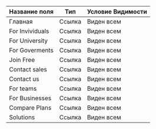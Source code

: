 |  Название поля | Тип | Условие Видимости |
|--------------|-----------|------------|
| Главная | Ссылка | Виден всем |
| For Invividuals | Ссылка | Виден всем |
| For University | Ссылка | Виден всем |
| For Goverments | Ссылка | Виден всем |
| Join Free | Ссылка | Виден всем |
| Contact sales | Ссылка | Виден всем |
| Contact us | Ссылка | Виден всем |
| For teams| Ссылка | Виден всем |
| For Businesses | Ссылка | Виден всем |
| Compare Plans | Ссылка | Виден всем |
| Solutions | Ссылка | Виден всем |




